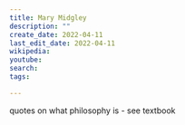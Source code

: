 ```yaml
---
title: Mary Midgley
description: ""
create_date: 2022-04-11
last_edit_date: 2022-04-11
wikipedia: 
youtube: 
search: 
tags:

---
```


quotes on what philosophy is - see textbook